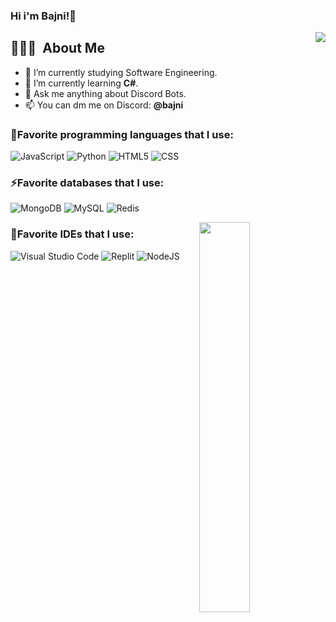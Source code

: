 ### Hi i'm Bajni!👋

<img align="right" src="https://spotify-recently-played-readme.vercel.app/api?user=3133l4lwxhokm6nuvx4mbn3c3b44">

## 👨🏻‍💻 &nbsp;About Me </h3>

- 🔭 I’m currently studying Software Engineering.
- 🌱 I’m currently learning **C#**.
- 💬 Ask me anything about Discord Bots.
- 📫 You can dm me on Discord: **@bajni**

 
 ### 🚀Favorite programming languages that I use:
 
 ![JavaScript](https://img.shields.io/badge/-JavaScript-333333?style=for-the-badge&logo=javascript)
 ![Python](https://img.shields.io/badge/-Python-333333?style=for-the-badge&logo=python)
 ![HTML5](https://img.shields.io/badge/-HTML5-333333?style=for-the-badge&logo=HTML5)
 ![CSS](https://img.shields.io/badge/-CSS-333333?style=for-the-badge&logo=CSS3&logoColor=1572B6)
 
 ### ⚡Favorite databases that I use:
 
 ![MongoDB](https://img.shields.io/badge/-MongoDB-333333?style=for-the-badge&logo=mongodb)
 ![MySQL](https://img.shields.io/badge/-MySQL-333333?style=for-the-badge&logo=mysql)
 ![Redis](https://img.shields.io/badge/-redis-333333?style=for-the-badge&logo=redis)
 
 <img align="right" width="40%" hight="40%" src="https://discord.c99.nl/widget/theme-3/522063714438873098.png">
 
 ### 🔌Favorite IDEs that I use:
 
 ![Visual Studio Code](https://img.shields.io/badge/-Visual%20Studio%20Code-333333?style=for-the-badge&logo=visual-studio-code&logoColor=007ACC)
 ![Replit](https://img.shields.io/badge/Replit-333333?style=for-the-badge&logo=Replit)
 ![NodeJS](https://img.shields.io/badge/Node.js-333333?style=for-the-badge&logo=nodedotjs)
